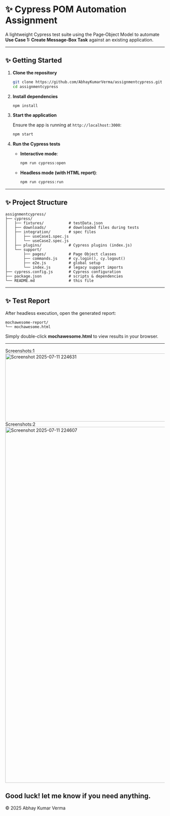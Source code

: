 # ✨ Cypress POM Automation Assignment

A lightweight Cypress test suite using the Page‑Object Model to automate **Use Case 1: Create Message‑Box Task** against an existing application.

---

## ✨ Getting Started

1. **Clone the repository**

   ```bash
   git clone https://github.com/AbhayKumarVerma/assignmentcypress.git
   cd assignmentcypress
   ```

2. **Install dependencies**

   ```bash
   npm install
   ```

3. **Start the application**

   Ensure the app is running at `http://localhost:3000`:

   ```bash
   npm start
   ```

4. **Run the Cypress tests**

   * **Interactive mode**:

     ```bash
     npm run cypress:open
     ```

   * **Headless mode (with HTML report)**:

     ```bash
     npm run cypress:run
     ```

---

## ✨ Project Structure

```plaintext
assignmentcypress/
├── cypress/
│   ├── fixtures/           # testData.json
│   ├── downloads/          # downloaded files during tests
│   ├── integration/        # spec files
│   │   ├── useCase1.spec.js
│   │   └── useCase2.spec.js
│   ├── plugins/            # Cypress plugins (index.js)
│   └── support/
│       ├── pages/          # Page Object classes
│       ├── commands.js     # cy.login(), cy.logout()
│       ├── e2e.js          # global setup
│       └── index.js        # legacy support imports
├── cypress.config.js       # Cypress configuration
├── package.json            # scripts & dependencies
└── README.md               # this file
```

---

## ✨ Test Report

After headless execution, open the generated report:

```plaintext
mochawesome-report/
└── mochawesome.html
```

Simply double-click **mochawesome.html** to view results in your browser.

---
Screenshots:1
<img width="1036" height="215" alt="Screenshot 2025-07-11 224631" src="https://github.com/user-attachments/assets/6cdbd54c-4e0e-49e2-a574-0bbd44b55a4a" />
Screenshots:2
<img width="1855" height="1125" alt="Screenshot 2025-07-11 224607" src="https://github.com/user-attachments/assets/87c59a9a-4cb0-4106-be23-0892a9b8549a" />

Good luck! let me know if you need anything.
---
© 2025 Abhay Kumar Verma

